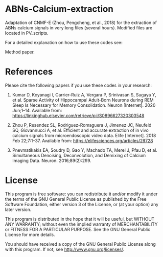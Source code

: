 # ABNs-Calcium-extraction
Adaptation of CNMF-E (Zhou, Pengcheng, et al., 2018) for the extraction of ABNs calcium signals in very long files (several hours).
Modified files are located in PV_scripts.

For a detailed explanation on how to use these codes see:

Method paper.

# References 

Please cite the following papers if you use these codes in your research:

1. Kumar D, Koyanagi I, Carrier-Ruiz A, Vergara P, Srinivasan S, Sugaya Y, et al. Sparse Activity of Hippocampal Adult-Born Neurons during REM Sleep Is Necessary for Memory Consolidation. Neuron [Internet]. 2020 Jun;1–14. Available from: https://linkinghub.elsevier.com/retrieve/pii/S0896627320303548

2. Zhou P, Resendez SL, Rodriguez-Romaguera J, Jimenez JC, Neufeld SQ, Giovannucci A, et al. Efficient and accurate extraction of in vivo calcium signals from microendoscopic video data. Elife [Internet]. 2018 Feb 22;7:1–37. Available from: https://elifesciences.org/articles/28728

3. Pnevmatikakis EA, Soudry D, Gao Y, Machado TA, Merel J, Pfau D, et al. Simultaneous Denoising, Deconvolution, and Demixing of Calcium Imaging Data. Neuron. 2016;89(2):299. 


# License
This program is free software: you can redistribute it and/or modify it under the terms of the GNU General Public License as published by the Free Software Foundation, either version 3 of the License, or (at your option) any later version.

This program is distributed in the hope that it will be useful, but WITHOUT ANY WARRANTY; without even the implied warranty of MERCHANTABILITY or FITNESS FOR A PARTICULAR PURPOSE. See the GNU General Public License for more details.

You should have received a copy of the GNU General Public License along with this program. If not, see http://www.gnu.org/licenses/.
